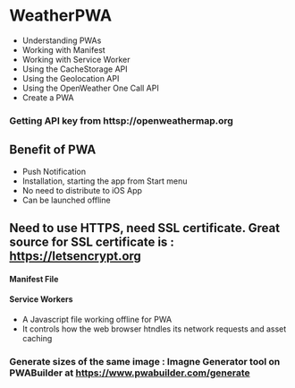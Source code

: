 # WeatherPWA
- Understanding PWAs
- Working with Manifest
- Working with Service Worker
- Using the CacheStorage API
- Using the Geolocation API
- Using the OpenWeather One Call API
- Create a PWA


### Getting API key from httsp://openweathermap.org

## Benefit of PWA
- Push Notification
- Installation, starting the app from Start menu
- No need to distribute to iOS App
- Can be launched offline

## Need to use HTTPS, need SSL certificate. Great source for SSL certificate is : https://letsencrypt.org

#### Manifest File
#### Service Workers
- A Javascript file working offline for PWA
- It controls how the web browser htndles its network requests and asset caching

### Generate sizes of the same image : Imagne Generator tool on PWABuilder at https://www.pwabuilder.com/generate
